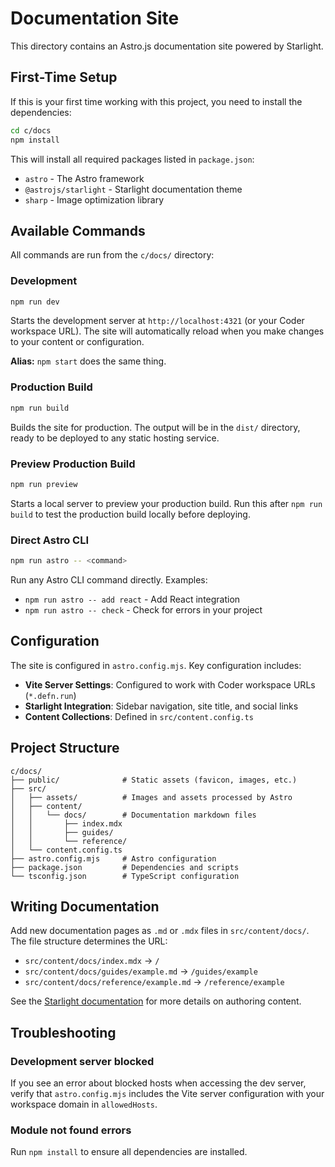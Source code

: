 # Documentation Site

This directory contains an Astro.js documentation site powered by Starlight.

## First-Time Setup

If this is your first time working with this project, you need to install the dependencies:

```bash
cd c/docs
npm install
```

This will install all required packages listed in `package.json`:
- `astro` - The Astro framework
- `@astrojs/starlight` - Starlight documentation theme
- `sharp` - Image optimization library

## Available Commands

All commands are run from the `c/docs/` directory:

### Development

```bash
npm run dev
```

Starts the development server at `http://localhost:4321` (or your Coder workspace URL). The site will automatically reload when you make changes to your content or configuration.

**Alias:** `npm start` does the same thing.

### Production Build

```bash
npm run build
```

Builds the site for production. The output will be in the `dist/` directory, ready to be deployed to any static hosting service.

### Preview Production Build

```bash
npm run preview
```

Starts a local server to preview your production build. Run this after `npm run build` to test the production build locally before deploying.

### Direct Astro CLI

```bash
npm run astro -- <command>
```

Run any Astro CLI command directly. Examples:
- `npm run astro -- add react` - Add React integration
- `npm run astro -- check` - Check for errors in your project

## Configuration

The site is configured in `astro.config.mjs`. Key configuration includes:

- **Vite Server Settings**: Configured to work with Coder workspace URLs (`*.defn.run`)
- **Starlight Integration**: Sidebar navigation, site title, and social links
- **Content Collections**: Defined in `src/content.config.ts`

## Project Structure

```
c/docs/
├── public/              # Static assets (favicon, images, etc.)
├── src/
│   ├── assets/          # Images and assets processed by Astro
│   ├── content/
│   │   └── docs/        # Documentation markdown files
│   │       ├── index.mdx
│   │       ├── guides/
│   │       └── reference/
│   └── content.config.ts
├── astro.config.mjs     # Astro configuration
├── package.json         # Dependencies and scripts
└── tsconfig.json        # TypeScript configuration
```

## Writing Documentation

Add new documentation pages as `.md` or `.mdx` files in `src/content/docs/`. The file structure determines the URL:

- `src/content/docs/index.mdx` → `/`
- `src/content/docs/guides/example.md` → `/guides/example`
- `src/content/docs/reference/example.md` → `/reference/example`

See the [Starlight documentation](https://starlight.astro.build/) for more details on authoring content.

## Troubleshooting

### Development server blocked

If you see an error about blocked hosts when accessing the dev server, verify that `astro.config.mjs` includes the Vite server configuration with your workspace domain in `allowedHosts`.

### Module not found errors

Run `npm install` to ensure all dependencies are installed.
